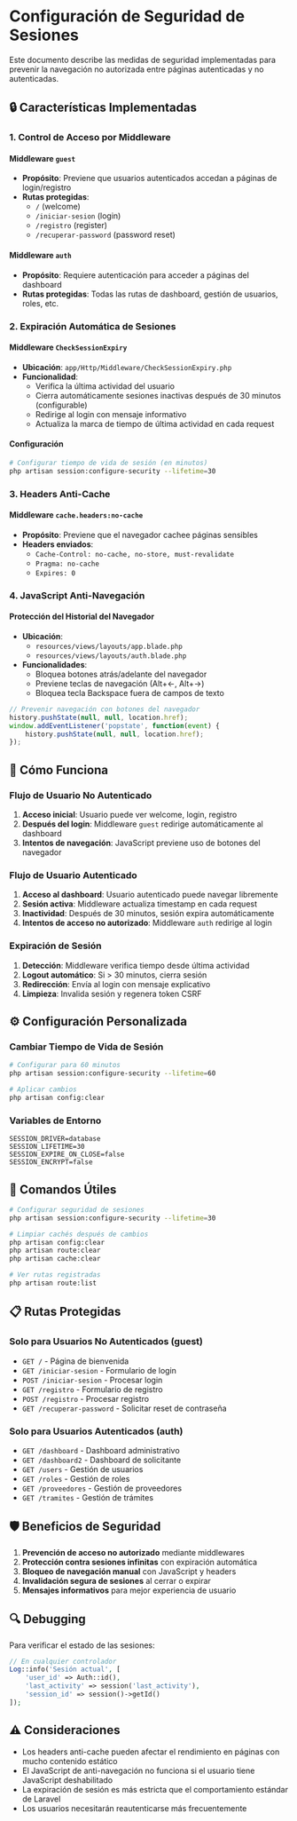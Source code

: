 # Configuración de Seguridad de Sesiones

Este documento describe las medidas de seguridad implementadas para prevenir la navegación no autorizada entre páginas autenticadas y no autenticadas.

## 🔒 Características Implementadas

### 1. Control de Acceso por Middleware

#### Middleware `guest`
- **Propósito**: Previene que usuarios autenticados accedan a páginas de login/registro
- **Rutas protegidas**: 
  - `/` (welcome)
  - `/iniciar-sesion` (login)
  - `/registro` (register)
  - `/recuperar-password` (password reset)

#### Middleware `auth`
- **Propósito**: Requiere autenticación para acceder a páginas del dashboard
- **Rutas protegidas**: Todas las rutas de dashboard, gestión de usuarios, roles, etc.

### 2. Expiración Automática de Sesiones

#### Middleware `CheckSessionExpiry`
- **Ubicación**: `app/Http/Middleware/CheckSessionExpiry.php`
- **Funcionalidad**:
  - Verifica la última actividad del usuario
  - Cierra automáticamente sesiones inactivas después de 30 minutos (configurable)
  - Redirige al login con mensaje informativo
  - Actualiza la marca de tiempo de última actividad en cada request

#### Configuración
```bash
# Configurar tiempo de vida de sesión (en minutos)
php artisan session:configure-security --lifetime=30
```

### 3. Headers Anti-Cache

#### Middleware `cache.headers:no-cache`
- **Propósito**: Previene que el navegador cachee páginas sensibles
- **Headers enviados**:
  - `Cache-Control: no-cache, no-store, must-revalidate`
  - `Pragma: no-cache`
  - `Expires: 0`

### 4. JavaScript Anti-Navegación

#### Protección del Historial del Navegador
- **Ubicación**: 
  - `resources/views/layouts/app.blade.php`
  - `resources/views/layouts/auth.blade.php`
- **Funcionalidades**:
  - Bloquea botones atrás/adelante del navegador
  - Previene teclas de navegación (Alt+←, Alt+→)
  - Bloquea tecla Backspace fuera de campos de texto

```javascript
// Prevenir navegación con botones del navegador
history.pushState(null, null, location.href);
window.addEventListener('popstate', function(event) {
    history.pushState(null, null, location.href);
});
```

## 🚀 Cómo Funciona

### Flujo de Usuario No Autenticado
1. **Acceso inicial**: Usuario puede ver welcome, login, registro
2. **Después del login**: Middleware `guest` redirige automáticamente al dashboard
3. **Intentos de navegación**: JavaScript previene uso de botones del navegador

### Flujo de Usuario Autenticado
1. **Acceso al dashboard**: Usuario autenticado puede navegar libremente
2. **Sesión activa**: Middleware actualiza timestamp en cada request
3. **Inactividad**: Después de 30 minutos, sesión expira automáticamente
4. **Intentos de acceso no autorizado**: Middleware `auth` redirige al login

### Expiración de Sesión
1. **Detección**: Middleware verifica tiempo desde última actividad
2. **Logout automático**: Si > 30 minutos, cierra sesión
3. **Redirección**: Envía al login con mensaje explicativo
4. **Limpieza**: Invalida sesión y regenera token CSRF

## ⚙️ Configuración Personalizada

### Cambiar Tiempo de Vida de Sesión
```bash
# Configurar para 60 minutos
php artisan session:configure-security --lifetime=60

# Aplicar cambios
php artisan config:clear
```

### Variables de Entorno
```env
SESSION_DRIVER=database
SESSION_LIFETIME=30
SESSION_EXPIRE_ON_CLOSE=false
SESSION_ENCRYPT=false
```

## 🔧 Comandos Útiles

```bash
# Configurar seguridad de sesiones
php artisan session:configure-security --lifetime=30

# Limpiar cachés después de cambios
php artisan config:clear
php artisan route:clear
php artisan cache:clear

# Ver rutas registradas
php artisan route:list
```

## 📋 Rutas Protegidas

### Solo para Usuarios No Autenticados (guest)
- `GET /` - Página de bienvenida
- `GET /iniciar-sesion` - Formulario de login
- `POST /iniciar-sesion` - Procesar login
- `GET /registro` - Formulario de registro
- `POST /registro` - Procesar registro
- `GET /recuperar-password` - Solicitar reset de contraseña

### Solo para Usuarios Autenticados (auth)
- `GET /dashboard` - Dashboard administrativo
- `GET /dashboard2` - Dashboard de solicitante
- `GET /users` - Gestión de usuarios
- `GET /roles` - Gestión de roles
- `GET /proveedores` - Gestión de proveedores
- `GET /tramites` - Gestión de trámites

## 🛡️ Beneficios de Seguridad

1. **Prevención de acceso no autorizado** mediante middlewares
2. **Protección contra sesiones infinitas** con expiración automática
3. **Bloqueo de navegación manual** con JavaScript y headers
4. **Invalidación segura de sesiones** al cerrar o expirar
5. **Mensajes informativos** para mejor experiencia de usuario

## 🔍 Debugging

Para verificar el estado de las sesiones:
```php
// En cualquier controlador
Log::info('Sesión actual', [
    'user_id' => Auth::id(),
    'last_activity' => session('last_activity'),
    'session_id' => session()->getId()
]);
```

## ⚠️ Consideraciones

- Los headers anti-cache pueden afectar el rendimiento en páginas con mucho contenido estático
- El JavaScript de anti-navegación no funciona si el usuario tiene JavaScript deshabilitado
- La expiración de sesión es más estricta que el comportamiento estándar de Laravel
- Los usuarios necesitarán reautenticarse más frecuentemente 
